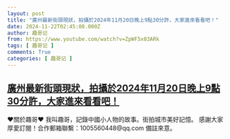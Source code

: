 ```yaml
---
layout: post
title: "廣州最新街頭現狀，拍攝於2024年11月20日晚上9點30分許，大家進來看看吧！"
date: 2024-11-22T02:45:08.000Z
author: 趣哥记
from: https://www.youtube.com/watch?v=ZpWF5x03ARk
tags: [ 趣哥记 ]
comments: True
categories: [ 趣哥记 ]
---
```

<!--1732243508000-->
[廣州最新街頭現狀，拍攝於2024年11月20日晚上9點30分許，大家進來看看吧！](https://www.youtube.com/watch?v=ZpWF5x03ARk)
------

<div>
♥關於趣哥♥  我叫趣哥，記錄中國小人物的故事。街拍城市美好記憶。  感謝大家厚愛訂閱！合作郵箱聯繫：1005560448@qq.com 備註來意。
</div>
